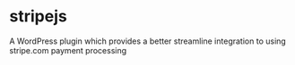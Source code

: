 # stripejs
A WordPress plugin which provides a better streamline integration to using stripe.com payment processing
